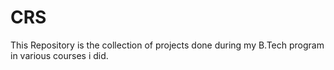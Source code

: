 # CRS
This Repository is the collection of projects done during my B.Tech program in various courses i did.
